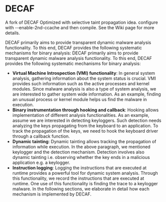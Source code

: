 # DECAF
A fork of DECAF Optimized with selective taint propagation idea.
configure with --enable-2nd-ccache and then compile. See the Wiki page for more details.

DECAF primarily aims to provide transparent dynamic malware analysis functionality. To this end, DECAF provides the following systematic mechanisms for binary analysis:
DECAF primarily aims to provide transparent dynamic malware analysis functionality. To this end, DECAF provides the following systematic mechanisms for binary analysis:
* **Virtual Machine Introspection (VMI) functionality**: In general system analysis, gathering information about the system status is crucial. VMI provides such information such as the active processes and kernel modules. Since malware analysis is also a type of system analysis, we are interested to gather system wide information. As an example, finding an unusual process or kernel module helps us find the malware in execution.
* **Binary instrumentation through hooking and callback**: Hooking allows implementation of different analysis functionalities. As an example, assume we are interested in detecting keyloggers. Such detection needs analyzing the keys propagating from the keyboard to an application. To track the propagation of the keys, we need to hook the keyboard driver through a callback function.
* **Dynamic tainting**: Dynamic tainting allows tracking the propagation of information while execution. In the above paragraph, we mentioned keylogger and the detection mechanism. Detection involves also dynamic tainting i.e. observing whether the key ends in a malicious application e.g. a keylogger.
* **Instruction logging**: Logging the instructions that are executed at runtime provides a powerful tool for dynamic system analysis. Through this functionality, we record the instructions that are executed at runtime. One use of this functionality is finding the trace to a keylogger malware.
In the following sections, we elaborate in detail how each mechanism is implemented by DECAF.
